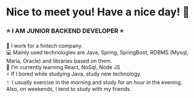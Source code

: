 # Nice to meet you! Have a nice day! 👋
###  ⭐ I AM JUNIOR BACKEND DEVELOPER  ⭐
<!--
**pjm6401/pjm6401** is a ✨ _special_ ✨ repository because its `README.md` (this file) appears on your GitHub profile.

Here are some ideas to get you started:

- 🔭 I’m currently working on ...
- 🌱 I’m currently learning ...
- 👯 I’m looking to collaborate on ...
- 🤔 I’m looking for help with ...
- 💬 Ask me about ...
- 📫 How to reach me: ...
- 😄 Pronouns: ...
- ⚡ Fun fact: ...
-->
🔭 I work for a fintech company.   
💻 Mainly used technologies are Java, Spring, SpringBoot, RDBMS (Mysql, Maria, Oracle) and libraries based on them.   
🌱 I’m currently learning React, NoSql, Node JS   
⚡ If I bored while studying Java, study new technology.   
✨ I usually exercise in the morning and study for an hour in the evening. Also, on weekends, I tend to study with my friends.
